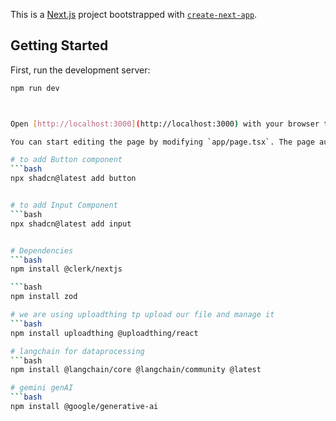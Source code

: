 This is a [Next.js](https://nextjs.org) project bootstrapped with [`create-next-app`](https://nextjs.org/docs/app/api-reference/cli/create-next-app).

## Getting Started

First, run the development server:

```bash
npm run dev



Open [http://localhost:3000](http://localhost:3000) with your browser to see the result.

You can start editing the page by modifying `app/page.tsx`. The page auto-updates as you edit the file.

# to add Button component
```bash
npx shadcn@latest add button


# to add Input Component
```bash
npx shadcn@latest add input


# Dependencies
```bash
npm install @clerk/nextjs

```bash
npm install zod

# we are using uploadthing tp upload our file and manage it
```bash
npm install uploadthing @uploadthing/react

# langchain for dataprocessing
```bash
npm install @langchain/core @langchain/community @latest

# gemini genAI
```bash
npm install @google/generative-ai